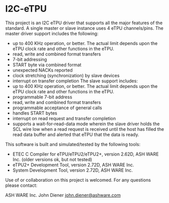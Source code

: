# I2C-eTPU
This project is an I2C eTPU driver that supports all the major features of the standard. A single master or slave instance uses 4 eTPU channels/pins.  The master driver support includes the following:
- up to 400 KHz operation, or better.  The actual limit depends upon the eTPU clock rate and other functions in the eTPU.
- read, write and combined format transfers
- 7-bit addressing
- START byte via combined format
- unexpected NACKs reported
- clock stretching (synchronization) by slave devices
- interrupt on transfer completion
The slave support includes:
- up to 400 KHz operation, or better.  The actual limit depends upon the eTPU clock rate and other functions in the eTPU.
- programmable 7-bit address
- read, write and combined format transfers
- programmable acceptance of general calls
- handles START bytes
- interrupt on read request and transfer completion
- supports a wait-for-read-data mode wherein the slave driver holds the SCL wire low when a read request is received until the host has filled the read data buffer and alerted that eTPU that the data is ready.

This software is built and simulated/tested by the following tools:
- ETEC C Compiler for eTPU/eTPU2/eTPU2+, version 2.62D, ASH WARE Inc. (older versions ok, but not tested)
- eTPU2+ Development Tool, version 2.72D, ASH WARE Inc.
- System Development Tool, version 2.72D, ASH WARE Inc.

Use of or collaboration on this project is welcomed. For any questions please contact:

ASH WARE Inc. John Diener john.diener@ashware.com
